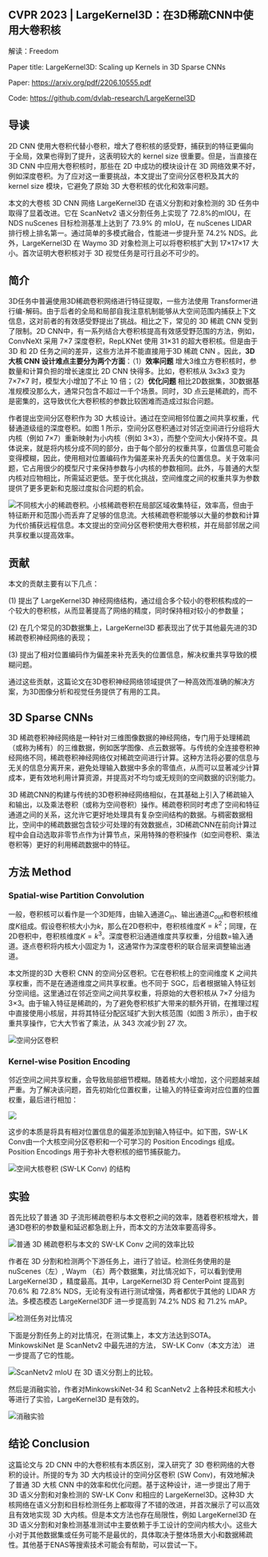 ##  CVPR 2023 | LargeKernel3D：在3D稀疏CNN中使用大卷积核

解读：Freedom

Paper title: LargeKernel3D: Scaling up Kernels in 3D Sparse CNNs

Paper:  https://arxiv.org/pdf/2206.10555.pdf

Code:  https://github.com/dvlab-research/LargeKernel3D

## 导读
2D CNN 使用大卷积代替小卷积，增大了卷积核的感受野，捕获到的特征更偏向于全局，效果也得到了提升，这表明较大的 kernel size 很重要。但是，当直接在 3D CNN 中应用大卷积核时，那些在 2D 中成功的模块设计在 3D 网络效果不好，例如深度卷积。为了应对这一重要挑战，本文提出了空间分区卷积及其大的 kernel size  模块，它避免了原始 3D 大卷积核的优化和效率问题。

本文的大卷核 3D CNN 网络 LargeKernel3D 在语义分割和对象检测的 3D 任务中取得了显着改进。它在 ScanNetv2 语义分割任务上实现了 72.8%的mIOU，在 NDS nuScenes 目标检测基准上达到了 73.9% 的 mIoU，在 nuScenes LIDAR 排行榜上排名第一。通过简单的多模式融合，性能进一步提升至 74.2% NDS。此外，LargeKernel3D 在 Waymo 3D 对象检测上可以将卷积核扩大到 17×17×17 大小。首次证明大卷积核对于 3D 视觉任务是可行且必不可少的。




## 简介
3D任务中普遍使用3D稀疏卷积网络进行特征提取，一些方法使用 Transformer进行编-解码。由于后者的全局和局部自我注意机制能够从大空间范围内捕获上下文信息，这对前者的有效感受野提出了挑战。相比之下，常见的 3D 稀疏 CNN 受到了限制。2D CNN中，有一系列结合大卷积核提高有效感受野范围的方法，例如，ConvNeXt 采用 7×7 深度卷积，RepLKNet 使用 31×31 的超大卷积核。但是由于3D 和 2D 任务之间的差异，这些方法并不能直接用于3D 稀疏 CNN 。因此，**3D 大核 CNN 设计难点主要分为两个方面**：（1）**效率问题**  增大3维立方卷积核时，参数量和计算负担的增长速度比 2D CNN 快得多。比如，卷积核从 3x3x3 变为 7×7×7 时，模型大小增加了不止 10 倍；（2）**优化问题**  相比2D数据集，3D数据基准规模没那么大，通常只包含不超过一千个场景。同时，3D 点云是稀疏的，而不是密集的，这导致优化大卷积核的参数比较困难而造成过拟合问题。

作者提出空间分区卷积作为 3D 大核设计。通过在空间相邻位置之间共享权重，代替通道级组的深度卷积。如图 1 所示，空间分区卷积通过对邻近空间进行分组将大内核（例如 7×7）重新映射为小内核（例如 3×3），而整个空间大小保持不变。具体说来，就是将内核分成不同的部分，由于每个部分的权重共享，位置信息可能会变得模糊，因此，使用相对位置编码作为偏差来补充丢失的位置信息。关于效率问题，它占用很少的模型尺寸来保持参数与小内核的参数相同。此外，与普通的大型内核对应物相比，所需延迟更低。至于优化挑战，空间维度之间的权重共享为参数提供了更多更新和克服过度拟合问题的机会。

![不同核大小的稀疏卷积。小核稀疏卷积在局部区域收集特征，效率高，但由于特征断开和范围小而丢弃了足够的信息流。大核稀疏卷积能够以大量的参数和计算为代价捕获远程信息。本文提出的空间分区卷积使用大卷积核，并在局部邻居之间共享权重以提高效率。](https://img-blog.csdnimg.cn/5204cafc0d29413394ba06328fed0e02.png)



## 贡献

本文的贡献主要有以下几点：

(1) 提出了 LargeKernel3D 神经网络结构，通过组合多个较小的卷积核构成的一个较大的卷积核，从而显著提高了网络的精度，同时保持相对较小的参数量；

(2) 在几个常见的3D数据集上，LargeKernel3D 都表现出了优于其他最先进的3D稀疏卷积神经网络的表现；

(3) 提出了相对位置编码作为偏差来补充丢失的位置信息，解决权重共享导致的模糊问题。

通过这些贡献，这篇论文在3D卷积神经网络领域提供了一种高效而准确的解决方案，为3D图像分析和视觉任务提供了有用的工具。

##  3D Sparse CNNs 

3D 稀疏卷积神经网络是一种针对三维图像数据的神经网络，专门用于处理稀疏（或称为稀有）的三维数据，例如医学图像、点云数据等。与传统的全连接卷积神经网络不同，稀疏卷积神经网络仅对稀疏空间进行计算。这种方法将必要的信息与无关的信息分离开来，避免处理输入数据中多余的零值点，从而可以显著减少计算成本，更有效地利用计算资源，并提高对不均匀或无规则的空间数据的识别能力。

3D 稀疏CNN的构建与传统的3D卷积神经网络相似，在其基础上引入了稀疏输入和输出，以及乘法卷积（或称为空间卷积）操作。稀疏卷积同时考虑了空间和特征通道之间的关系，这允许它更好地处理具有复杂空间结构的数据。与稠密数据相比，空间中的稀疏数据包含较少可处理的有效数据点，3D稀疏CNN在前向计算过程中会自动选取非零节点作为计算节点，采用特殊的卷积操作（如空间卷积、乘法卷积等）更好的利用稀疏数据中的特征。

## 方法 Method

###  Spatial-wise Partition Convolution

一般，卷积核可以看作是一个3D矩阵，由输入通道$C_{in}$、输出通道$C_{out}$和卷积核维度$K$组成。假设卷积核大小为$k$，那么在2D卷积中，卷积核维度$K=k^2$；同理，在2D卷积中，卷积核维度$K=k^3$。深度卷积沿通道维度共享权重，分组数=输入通道。逐点卷积将内核大小固定为 1，这通常作为深度卷积的联合层来调整输出通道。

本文所提的3D 大卷积 CNN 的空间分区卷积。它在卷积核上的空间维度 K 之间共享权重，而不是在通道维度之间共享权重。也不同于 SGC，后者根据输入特征划分空间组。这里通过在邻近空间之间共享权重，将原始的大卷积核从 7×7 分组为 3×3。由于输入特征是稀疏的，为了避免卷积核扩大带来的额外开销，在推理过程中直接使用小核层，并将其特征分配区域扩大到大核范围（如图 3 所示），由于权重共享操作，它大大节省了乘法，从 343 次减少到 27 次。

![空间分区卷积](https://img-blog.csdnimg.cn/528c5f02b4004aaa881720f079f03fc3.png)



### Kernel-wise Position Encoding

邻近空间之间共享权重，会导致局部细节模糊。随着核大小增加，这个问题越来越严重。为了解决该问题，首先初始化位置权重，让输入的特征查询对应位置的位置权重，最后进行相加：

![](https://img-blog.csdnimg.cn/1ece10aa0a9a4f41b631f03dd4d41074.png)

这步的本质是将具有相对位置信息的偏差添加到输入特征中。如下图，SW-LK Conv由一个大核空间分区卷积和一个可学习的 Position Encodings 组成。Position Encodings 用于弥补大卷积核的细节捕获能力。

![空间大核卷积 (SW-LK Conv) 的结构](https://img-blog.csdnimg.cn/e07c6ffa4e1a4c2cb96e90b2c625e27a.png)



## 实验

首先比较了普通 3D 子流形稀疏卷积与本文卷积之间的效率，随着卷积核增大，普通3D卷积的参数量和延迟都急剧上升，而本文的方法效率要高得多。

![普通 3D 稀疏卷积与本文的 SW-LK Conv 之间的效率比较](https://img-blog.csdnimg.cn/d15a945d8ae14b8b879f5a804318d63f.png)

作者在 3D 分割和检测两个下游任务上，进行了验证。检测任务使用的是 nuScenes（左）, Waym （右）两个数据集，对比情况如下，可以看到使用LargeKernel3D ，精度最高。其中，LargeKernel3D 将 CenterPoint 提高到 70.6% 和 72.8% NDS，无论有没有进行测试增强，两者都优于其他的 LIDAR 方法。多模态模态 LargeKernel3DF 进一步提高到 74.2% NDS 和 71.2% mAP。

![检测任务对比情况](https://img-blog.csdnimg.cn/20eaf5df1eb4458dae705d7bcb2297f2.png)

下面是分割任务上的对比情况，在测试集上，本文方法达到SOTA。 MinkowskiNet 是 ScanNetv2 中最先进的方法， SW-LK Conv（本文方法） 进一步提高了它的性能。

![ScanNetv2 mIoU 在 3D 语义分割上的比较。](https://img-blog.csdnimg.cn/d25ac861d3ee4752aaab670db3324106.png)



然后是消融实验，作者对MinkowskiNet-34 和 ScanNetv2 上各种技术和核大小等进行了实验，LargeKernel3D 是有效的。

![消融实验](https://img-blog.csdnimg.cn/1bc50c3d66924a50aba79af5fa62f98a.png)



## 结论 Conclusion

这篇论文与 2D CNN 中的大卷积核有本质区别，深入研究了 3D 卷积网络的大卷积的设计。所提的专为 3D 大内核设计的空间分区卷积 (SW Conv)，有效地解决了普通 3D 大核 CNN 中的效率和优化问题。基于这种设计，进一步提出了用于 3D 语义分割和对象检测的 SW-LK Conv 和相应的 LargeKernel3D。这种3D 大核网络在语义分割和目标检测任务上都取得了不错的改进，并首次展示了可以高效且有效地实现 3D 大内核。但是本文方法也存在局限性，例如 LargeKernel3D 在 3D 语义分割和对象检测基准测试中主要依赖于手工设计的空间内核大小。这些大小对于其他数据集或任务可能不是最优的，具体取决于整体场景大小和数据稀疏性。其他基于ENAS等搜索技术可能会有帮助，可以尝试一下。



